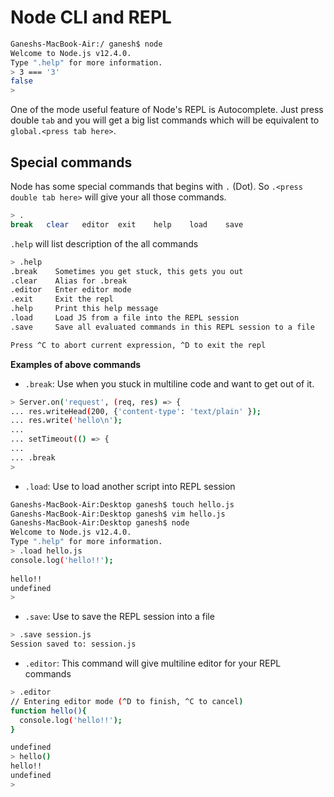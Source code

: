 # Node CLI and REPL

```bash
Ganeshs-MacBook-Air:/ ganesh$ node
Welcome to Node.js v12.4.0.
Type ".help" for more information.
> 3 === '3'
false
> 
```

One of the mode useful feature of Node's REPL is Autocomplete. Just press double `tab` and you will get a big list commands which will be equivalent to `global.<press tab here>`.     

## Special commands
Node has some special commands that begins with `.` (Dot). So `.<press double tab here>` will give your all those commands.

```bash
> .
break   clear   editor  exit    help    load    save  
```

`.help` will list description of the all commands

```bash
> .help
.break    Sometimes you get stuck, this gets you out
.clear    Alias for .break
.editor   Enter editor mode
.exit     Exit the repl
.help     Print this help message
.load     Load JS from a file into the REPL session
.save     Save all evaluated commands in this REPL session to a file

Press ^C to abort current expression, ^D to exit the repl
```

**Examples of above commands**

- `.break`: Use when you stuck in multiline code and want  to get out of it. 

```bash
> Server.on('request', (req, res) => {
... res.writeHead(200, {'content-type': 'text/plain' });
... res.write('hello\n');
... 
... setTimeout(() => {
... 
... .break
> 
```

- `.load`:  Use to load another script into REPL session

```bash
Ganeshs-MacBook-Air:Desktop ganesh$ touch hello.js
Ganeshs-MacBook-Air:Desktop ganesh$ vim hello.js 
Ganeshs-MacBook-Air:Desktop ganesh$ node
Welcome to Node.js v12.4.0.
Type ".help" for more information.
> .load hello.js
console.log('hello!!');
 
hello!!
undefined
> 
```

- `.save`: Use to save the REPL session into a file

```bash
> .save session.js
Session saved to: session.js
```

- `.editor`: This command will give multiline editor for your REPL commands

```bash
> .editor
// Entering editor mode (^D to finish, ^C to cancel)
function hello(){
  console.log('hello!!');
}

undefined
> hello()
hello!!
undefined
> 
```